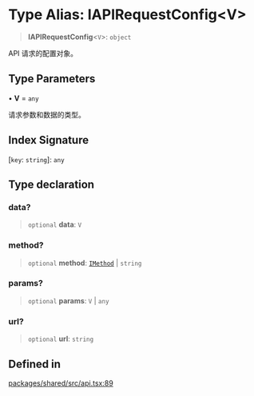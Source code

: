 # Type Alias: IAPIRequestConfig\<V\>

> **IAPIRequestConfig**\<`V`\>: `object`

API 请求的配置对象。

## Type Parameters

• **V** = `any`

请求参数和数据的类型。

## Index Signature

 \[`key`: `string`\]: `any`

## Type declaration

### data?

> `optional` **data**: `V`

### method?

> `optional` **method**: [`IMethod`](IMethod.md) \| `string`

### params?

> `optional` **params**: `V` \| `any`

### url?

> `optional` **url**: `string`

## Defined in

[packages/shared/src/api.tsx:89](https://github.com/yimoka/frontend/blob/b3e03ee786f624575c621abcdf4ca6391a862316/packages/shared/src/api.tsx#L89)
